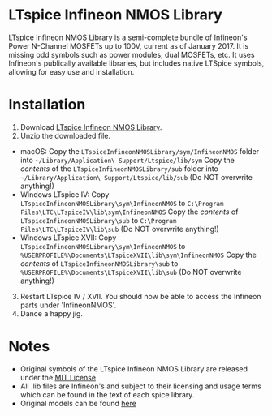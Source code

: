 LTspice Infineon NMOS Library
===========================
LTspice Infineon NMOS Library is a semi-complete bundle of Infineon's Power N-Channel MOSFETs up to 100V, current as of January 2017.
It is missing odd symbols such as power modules, dual MOSFETs, etc.
It uses Infineon's publically available libraries, but includes native LTSpice symbols, allowing for easy use and installation.

Installation
==============
1. Download [LTspice Infineon NMOS Library](https://github.com/metacollin/LTspiceInfineonNMOSLibrary/archive/master.zip).
2. Unzip the downloaded file.
  * macOS:
      Copy the `LTspiceInfineonNMOSLibrary/sym/InfineonNMOS` folder into `~/Library/Application\ Support/Ltspice/lib/sym`
      Copy the *contents* of the `LTspiceInfineonNMOSLibrary/sub` folder into `~/Library/Application\ Support/Ltspice/lib/sub` (Do NOT overwrite anything!)
  * Windows LTspice IV:
      Copy `LTspiceInfineonNMOSLibrary\sym\InfineonNMOS` to `C:\Program Files\LTC\LTspiceIV\lib\sym\InfineonNMOS`
      Copy the *contents* of `LTspiceInfineonNMOSLibrary\sub` to `C:\Program Files\LTC\LTspiceIV\lib\sub` (Do NOT overwrite anything!)
  * Windows LTspice XVII:
      Copy `LTspiceInfineonNMOSLibrary\sym\InfineonNMOS` to `%USERPROFILE%\Documents\LTspiceXVII\lib\sym\InfineonNMOS`
      Copy the *contents* of `LTspiceInfineonNMOSLibrary\sub` to `%USERPROFILE%\Documents\LTspiceXVII\lib\sub` (Do NOT overwrite anything!)
3. Restart LTspice IV / XVII. You should now be able to access the Infineon parts under 'InfineonNMOS'.
4. Dance a happy jig.

Notes
===========================
- Original symbols of the LTspice Infineon NMOS Library are released under the [MIT License](LICENSE.txt)
- All .lib files are Infineon's and subject to their licensing and usage terms which can be found in the text of each spice library.
- Original models can be found [here](https://www.infineon.com/cms/en/product/power/power-mosfet/channel.html?channel=db3a304319c6f18c011a14e5341b25f1#ispnTab5)
